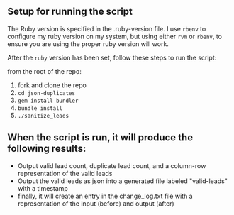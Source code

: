 ## Setup for running the script

The Ruby version is specified in the .ruby-version file. I use `rbenv` to
configure my ruby version on my system, but using either `rvm` or `rbenv`, to
ensure you are using the proper ruby version will work.

After the `ruby` version has been set, follow these steps to run the script:

from the root of the repo:

1. fork and clone the repo
2. `cd json-duplicates`
3. `gem install bundler`
4. `bundle install`
5. `./sanitize_leads`

## When the script is run, it will produce the following results:

- Output valid lead count, duplicate lead count, and a column-row representation
  of the valid leads
- Output the valid leads as json into a generated file labeled "valid-leads"
  with a timestamp
- finally, it will create an entry in the change_log.txt file with a representation
  of the input (before) and output (after)

